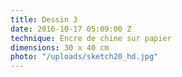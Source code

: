 ```yaml
---
title: Dessin 3
date: 2016-10-17 05:09:00 Z
technique: Encre de chine sur papier
dimensions: 30 x 40 cm
photo: "/uploads/sketch20_hd.jpg"
---
```



